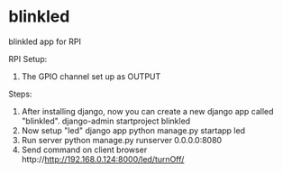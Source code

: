 # blinkled
blinkled app for RPI

RPI Setup:
1. The GPIO channel set up as OUTPUT

Steps:
1. After installing django, now you can create a new django app called "blinkled".
    django-admin startproject blinkled
2. Now setup "led" django app
    python manage.py startapp led
3. Run server
    python manage.py runserver 0.0.0.0:8080
4. Send command on client browser
    http://http://192.168.0.124:8000/led/turnOff/

